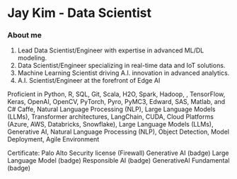 # Jay Kim - Data Scientist

### About me

1. Lead Data Scientist/Engineer with expertise in advanced ML/DL modeling.
2. Data Scientist/Engineer specializing in real-time data and IoT solutions.
3. Machine Learning Scientist driving A.I. innovation in advanced analytics.
4. A.I. Scientist/Engineer at the forefront of Edge AI

Proficient in Python, R, SQL, Git, Scala, H2O, Spark, Hadoop, , TensorFlow, Keras, OpenAI, OpenCV, PyTorch, Pyro, PyMC3, Edward, SAS, Matlab, and C#
Caffe, Natural Language Processing (NLP), Large Language Models (LLMs), Transformer architectures, LangChain, CUDA, Cloud Platforms (Azure, AWS, Databricks, Snowflake), Large Language Models (LLMs), Generative AI, Natural Language Processing (NLP), Object Detection, Model Deployment, Agile Environment

Certificate: 
Palo Alto Security license (Firewall)
Generative AI (badge)
Large Language Model (badge)
Responsible AI (badge)
GenerativeAI Fundamental (badge)
